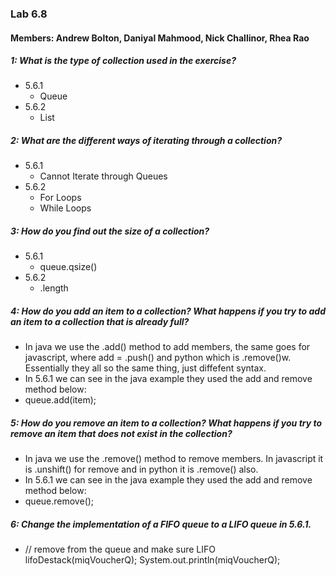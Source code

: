 ### Lab 6.8
#### Members: Andrew Bolton, Daniyal Mahmood, Nick Challinor, Rhea Rao

##### 1: What is the type of collection used in the exercise?
- 5.6.1
    - Queue
- 5.6.2
    - List

##### 2: What are the different ways of iterating through a collection?
- 5.6.1
    - Cannot Iterate through Queues
- 5.6.2
    - For Loops
    - While Loops

##### 3: How do you find out the size of a collection?
- 5.6.1
    - queue.qsize()
- 5.6.2
    - .length

##### 4: How do you add an item to a collection? What happens if you try to add an item to a collection that is already full?
- In java we use the .add() method to add members, the same goes for javascript, where add = .push() and python which is .remove()w. Essentially they all so the same thing, just diffefent syntax.
- In 5.6.1 we can see in the java example they used the add and remove method below:
- queue.add(item);

##### 5: How do you remove an item to a collection? What happens if you try to remove an item that does not exist in the collection?
- In java we use the .remove() method to remove members. In javascript it is .unshift() for remove and in python it is .remove() also.
- In 5.6.1 we can see in the java example they used the add and remove method below:
- queue.remove();

##### 6: Change the implementation of a FIFO queue to a LIFO queue in 5.6.1.
- // remove from the queue and make sure LIFO
    lifoDestack(miqVoucherQ);
    System.out.println(miqVoucherQ);
